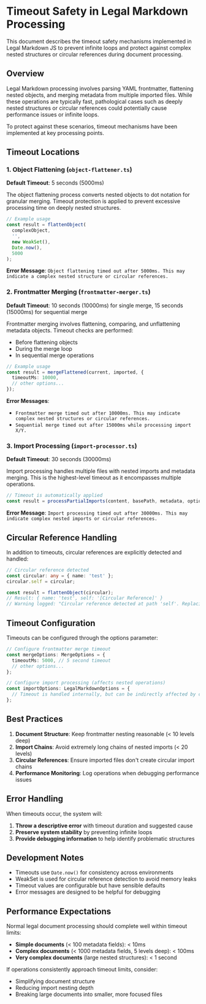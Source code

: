 # Timeout Safety in Legal Markdown Processing

This document describes the timeout safety mechanisms implemented in Legal
Markdown JS to prevent infinite loops and protect against complex nested
structures or circular references during document processing.

## Overview

Legal Markdown processing involves parsing YAML frontmatter, flattening nested
objects, and merging metadata from multiple imported files. While these
operations are typically fast, pathological cases such as deeply nested
structures or circular references could potentially cause performance issues or
infinite loops.

To protect against these scenarios, timeout mechanisms have been implemented at
key processing points.

## Timeout Locations

### 1. Object Flattening (`object-flattener.ts`)

**Default Timeout**: 5 seconds (5000ms)

The object flattening process converts nested objects to dot notation for
granular merging. Timeout protection is applied to prevent excessive processing
time on deeply nested structures.

```typescript
// Example usage
const result = flattenObject(
  complexObject,
  '',
  new WeakSet(),
  Date.now(),
  5000
);
```

**Error Message**:
`Object flattening timed out after 5000ms. This may indicate a complex nested structure or circular references.`

### 2. Frontmatter Merging (`frontmatter-merger.ts`)

**Default Timeout**: 10 seconds (10000ms) for single merge, 15 seconds (15000ms)
for sequential merge

Frontmatter merging involves flattening, comparing, and unflattening metadata
objects. Timeout checks are performed:

- Before flattening objects
- During the merge loop
- In sequential merge operations

```typescript
// Example usage
const result = mergeFlattened(current, imported, {
  timeoutMs: 10000,
  // other options...
});
```

**Error Messages**:

- `Frontmatter merge timed out after 10000ms. This may indicate complex nested structures or circular references.`
- `Sequential merge timed out after 15000ms while processing import X/Y.`

### 3. Import Processing (`import-processor.ts`)

**Default Timeout**: 30 seconds (30000ms)

Import processing handles multiple files with nested imports and metadata
merging. This is the highest-level timeout as it encompasses multiple
operations.

```typescript
// Timeout is automatically applied
const result = processPartialImports(content, basePath, metadata, options);
```

**Error Message**:
`Import processing timed out after 30000ms. This may indicate complex nested imports or circular references.`

## Circular Reference Handling

In addition to timeouts, circular references are explicitly detected and
handled:

```typescript
// Circular reference detected
const circular: any = { name: 'test' };
circular.self = circular;

const result = flattenObject(circular);
// Result: { name: 'test', self: '[Circular Reference]' }
// Warning logged: "Circular reference detected at path 'self'. Replacing with placeholder."
```

## Timeout Configuration

Timeouts can be configured through the options parameter:

```typescript
// Configure frontmatter merge timeout
const mergeOptions: MergeOptions = {
  timeoutMs: 5000, // 5 second timeout
  // other options...
};

// Configure import processing (affects nested operations)
const importOptions: LegalMarkdownOptions = {
  // Timeout is handled internally, but can be indirectly affected by complexity
};
```

## Best Practices

1. **Document Structure**: Keep frontmatter nesting reasonable (< 10 levels
   deep)
2. **Import Chains**: Avoid extremely long chains of nested imports (< 20
   levels)
3. **Circular References**: Ensure imported files don't create circular import
   chains
4. **Performance Monitoring**: Log operations when debugging performance issues

## Error Handling

When timeouts occur, the system will:

1. **Throw a descriptive error** with timeout duration and suggested cause
2. **Preserve system stability** by preventing infinite loops
3. **Provide debugging information** to help identify problematic structures

## Development Notes

- Timeouts use `Date.now()` for consistency across environments
- WeakSet is used for circular reference detection to avoid memory leaks
- Timeout values are configurable but have sensible defaults
- Error messages are designed to be helpful for debugging

## Performance Expectations

Normal legal document processing should complete well within timeout limits:

- **Simple documents** (< 100 metadata fields): < 10ms
- **Complex documents** (< 1000 metadata fields, 5 levels deep): < 100ms
- **Very complex documents** (large nested structures): < 1 second

If operations consistently approach timeout limits, consider:

- Simplifying document structure
- Reducing import nesting depth
- Breaking large documents into smaller, more focused files
